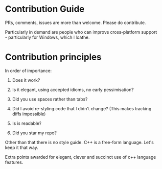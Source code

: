 # Contribution Guide

PRs, comments, issues are more than welcome. Please do contribute.

Particularly in demand are people who can improve cross-platform support - particularly for Windows, which I loathe.

# Contribution principles

In order of importance:

1. Does it work?

2. Is it elegant, using accepted idioms, no early pessimisation?

3. Did you use spaces rather than tabs?

4. Did I avoid re-styling code that I didn't change? (This makes tracking diffs impossible)

5. Is is readable?

6. Did you star my repo?

Other than that there is no style guide. C++ is a free-form language. Let's keep it that way.

Extra points awarded for elegant, clever and succinct use of c++ language features.
  